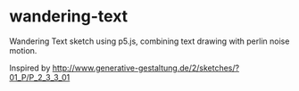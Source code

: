 # wandering-text
Wandering Text sketch using p5.js, combining text drawing with perlin noise motion.

Inspired by http://www.generative-gestaltung.de/2/sketches/?01_P/P_2_3_3_01
